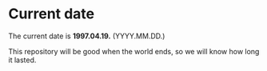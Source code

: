 # Current date

The current date is **1997.04.19.** (YYYY.MM.DD.)

This repository will be good when the world ends, so we will know how long it lasted.